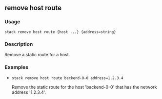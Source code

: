 ## remove host route

### Usage

`stack remove host route {host ...} {address=string}`

### Description

Remove a static route for a host.

### Examples

* `stack remove host route backend-0-0 address=1.2.3.4`

   Remove the static route for the host 'backend-0-0' that has the
	network address '1.2.3.4'.



